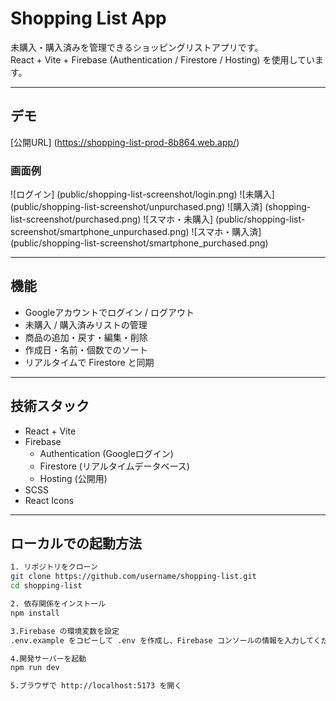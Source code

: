 # Shopping List App

未購入・購入済みを管理できるショッピングリストアプリです。  
React + Vite + Firebase (Authentication / Firestore / Hosting) を使用しています。

---

## デモ
[公開URL]
(https://shopping-list-prod-8b864.web.app/)

### 画面例
![ログイン]
(public/shopping-list-screenshot/login.png)
![未購入]
(public/shopping-list-screenshot/unpurchased.png)
![購入済]
(shopping-list-screenshot/purchased.png)
![スマホ・未購入]
(public/shopping-list-screenshot/smartphone_unpurchased.png)
![スマホ・購入済]
(public/shopping-list-screenshot/smartphone_purchased.png)

---

## 機能
- Googleアカウントでログイン / ログアウト
- 未購入 / 購入済みリストの管理
- 商品の追加・戻す・編集・削除
- 作成日・名前・個数でのソート
- リアルタイムで Firestore と同期

---

## 技術スタック
- React + Vite
- Firebase
  - Authentication (Googleログイン)
  - Firestore (リアルタイムデータベース)
  - Hosting (公開用)
- SCSS
- React Icons

---

## ローカルでの起動方法

```bash
1. リポジトリをクローン
git clone https://github.com/username/shopping-list.git
cd shopping-list

2. 依存関係をインストール
npm install

3.Firebase の環境変数を設定
.env.example をコピーして .env を作成し、Firebase コンソールの情報を入力してください。

4.開発サーバーを起動
npm run dev

5.ブラウザで http://localhost:5173 を開く
